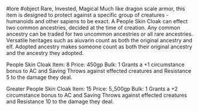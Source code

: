 #lore #object
Rare, Invested, Magical 
Much like dragon scale armor, this item is designed to protect against a specific group of creatures - humanoids and other sapiens to be exact.
A People Skin Cloak can effect two common ancestries, decided at the time of creation. Any common ancestry can be traded for two uncommon ancestries or all rare ancestries. Versatile heritages such as aiuvarin count as both the original ancestry and elf. Adopted ancestry makes someone count as both their original ancestry and the ancestry they adopted.

People Skin Cloak
Item: 8
Price: 450gp
Bulk: 1
Grants a +1 circumstance bonus to AC and Saving Throws against effected creatures and Resistance 5 to the damage they deal.

Greater People Skin Cloak
Item: 15
Price: 5_500gp
Bulk: 1
Grants a +2 circumstance bonus to AC and Saving Throws against effected creatures and Resistance 10 to the damage they deal.